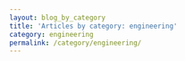 ```yaml
---
layout: blog_by_category
title: 'Articles by category: engineering'
category: engineering
permalink: /category/engineering/
---
```

